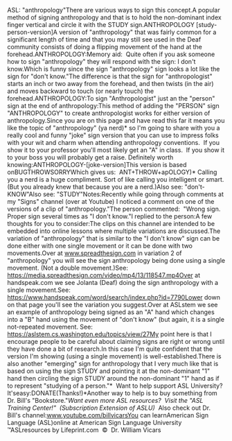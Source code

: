 ASL: "anthropology"There are various ways to sign this concept.A popular method of signing anthropology and that is to hold the 
non-dominant index finger vertical and circle it with the STUDY sign.ANTHROPOLOGY [study-person-version]A version of "anthropology" that was fairly common for a significant length of 
time and that you may still see used in the Deaf community consists of doing a flipping movement of the hand 
at the forehead.ANTHROPOLOGY:Memory aid:  Quite often if you ask someone how to sign "anthropology" they 
will respond with the sign: I don't know.Which is funny since the sign "anthropology" sign looks a lot like the sign for "don't know."The difference 
			is that the sign for "anthropologist" starts an inch or two away 
			from the forehead, and then twists (in the air) and moves backward 
			to touch (or nearly touch) the forehead.ANTHROPOLOGY:To sign "Anthropologist" just an the "person" sign at the end of 
			anthropology:This method of adding the "PERSON" sign "ANTHROPOLOGY" to create 
			anthropologist works for either version of anthropology.Since you are on this page and have read this far it means you like the 
topic of "anthropology" (ya nerd)* so I'm going to share with you a really cool and funny 
"joke" sign version that you can use to impress folks with your wit and charm 
when attending anthropology conventions.  If you show it to your professor 
you'll most likely get an "A" in class.  If you show it to your boss you 
will probably get a raise. Definitely worth knowing:ANTHROPOLOGY-[joke-version]This version is based onBUGTHROWSORRYWhich gives us:  ANT+THROW+apOLOGY)* Calling you a nerd is a huge compliment. Sort of like calling you intelligent 
or smart. (But you already knew that because you are a nerd.)Also see: "don't-KNOW"Also see: "STUDY"Notes:Recently while going through comments at my "Signs" channel (over at Youtube) I 
noticed a comment on one of the versions of a clip of "anthropology."The person commented:  "Wrong sign. Proper sign 
several times as "I don't know."I replied to the person:A few thoughts for you to consider:The clips on this channel are intended to be embedded into online lessons where 
multiple variations are discussed.The variation of "anthropology" that is similar to the "I don't know" sign can 
be done either with one single movement or it can be done with two movements.Over at www.spreadthesign.com in variation 2 of "anthropology" you will see the 
sign anthropology being done using a single movement. (Not a double movement.)See: https://media.spreadthesign.com/video/mp4/13/118547.mp4Over at handspeak.com we see Jolanta (Deaf) doing the sign anthropology with a 
single movement.See: https://www.handspeak.com/word/search/index.php?id=7790Lower down on that page you'll see the variation you suggest.Over at ASLstem we see an example of anthropology being signed as an "A" hand 
which changes into a "B" hand using the movement of "don't know" (but again, it 
is a single not-repeated movement. See: https://aslstem.cs.washington.edu/topics/view/27My point here is that I encourage people to be careful about claiming signs are 
right or wrong until they have done a bit of research.In this case I'm quite confident that the version I'm showing (using a single 
movement) is well-established.There is also another "emerging" sign for anthropology that I very much like 
that is based on using the sign STUDY and pointing it at the non-dominant "1" 
hand then circling the sign STUDY around the non-dominant "1" hand as if to 
represent "studying of a person."* 
Want to help support ASL University?  It'seasy:DONATE(Thanks!)*Another way to help is to buy something from Dr. Bill's "Bookstore."*Want even more ASL resources?  Visit the "ASL Training Center!"  (Subscription 
Extension of ASLU)*  Also check out Dr. Bill's channel:www.youtube.com/billvicarsYou can learnAmerican Sign Language (ASL)online at American Sign Language University ™ASLresources by Lifeprint.com  ©  Dr. William Vicars